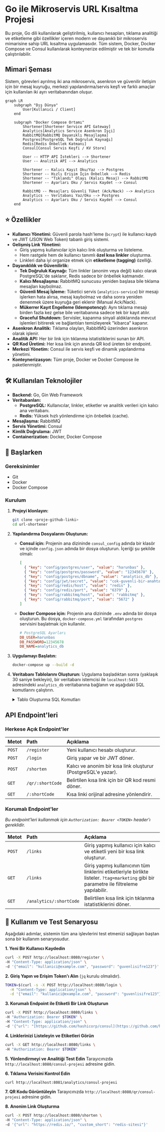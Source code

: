 # Go ile Mikroservis URL Kısaltma Projesi

Bu proje, Go dili kullanılarak geliştirilmiş, kullanıcı hesapları, tıklama analitiği ve etiketleme gibi özellikler içeren modern ve dayanıklı bir mikroservis mimarisine sahip URL kısaltma uygulamasıdır. Tüm sistem, Docker, Docker Compose ve Consul kullanılarak konteynerize edilmiştir ve tek bir komutla çalıştırılabilir.

## Mimari Şeması

Sistem, görevleri ayrılmış iki ana mikroservis, asenkron ve güvenilir iletişim için bir mesaj kuyruğu, merkezi yapılandırma/servis keşfi ve farklı amaçlar için kullanılan iki ayrı veritabanından oluşur.

```mermaid
graph LR
    subgraph "Dış Dünya"
        User[Kullanıcı / Client]
    end

    subgraph "Docker Compose Ortamı"
        Shortener[Shortener Service API Gateway]
        Analytics[Analytics Service Asenkron İşçi]
        RabbitMQ[RabbitMQ Dayanıklı Mesajlaşma]
        Postgres[PostgreSQL Tek Doğruluk Kaynağı]
        Redis[Redis Önbellek Katmanı]
        Consul[Consul Servis Keşfi / KV Store]

        User -- HTTP API İstekleri --> Shortener
        User -- Analitik API --> Analytics

        Shortener -- Kalıcı Kayıt Oku/Yaz --> Postgres
        Shortener -- Hızlı Erişim İçin Önbellek --> Redis
        Shortener -- "Tıklandı" Olayı (Kalıcı Mesaj) --> RabbitMQ
        Shortener -- Ayarları Oku / Servis Kaydet --> Consul

        RabbitMQ -- Mesajları Güvenli Tüket (Ack/Nack) --> Analytics
        Analytics -- Veritabanı Yaz/Oku --> Postgres
        Analytics -- Ayarları Oku / Servis Kaydet --> Consul
    end
```

## ⭐ Özellikler

- **Kullanıcı Yönetimi:** Güvenli parola hash'leme (`bcrypt`) ile kullanıcı kaydı ve JWT (JSON Web Token) tabanlı giriş sistemi.
- **Gelişmiş Link Yönetimi:**
    - Giriş yapmış kullanıcılar için kalıcı link oluşturma ve listeleme.
    - Hem rastgele hem de kullanıcı tanımlı **özel kısa linkler** oluşturma.
    - Linkleri daha iyi organize etmek için **etiketleme (tagging)** özelliği.
- **Dayanıklılık ve Güvenilirlik:**
    - **Tek Doğruluk Kaynağı:** Tüm linkler (anonim veya değil) kalıcı olarak PostgreSQL'de saklanır, Redis sadece bir önbellek katmanıdır.
    - **Kalıcı Mesajlaşma:** RabbitMQ sunucusu yeniden başlasa bile tıklama mesajları kaybolmaz.
    - **Güvenli Mesaj İşleme:** Tüketici servis (`analytics-service`) bir mesajı işlerken hata alırsa, mesaj kaybolmaz ve daha sonra yeniden denenmek üzere kuyruğa geri eklenir (Manual Ack/Nack).
    - **Mükerrer Kayıt Engelleme (Idempotency):** Aynı tıklama mesajı birden fazla kez gelse bile veritabanına sadece tek bir kayıt atılır.
    - **Graceful Shutdown:** Servisler, kapanma sinyali aldıklarında mevcut işlemleri bitirerek ve bağlantıları temizleyerek "kibarca" kapanır.
- **Asenkron Analitik:** Tıklama olayları, RabbitMQ üzerinden asenkron olarak işlenir.
- **Analitik API:** Her bir link için tıklanma istatistiklerini sunan bir API.
- **QR Kod Üretimi:** Her kısa link için anında QR kod üreten bir endpoint.
- **Merkezi Yönetim:** Consul ile servis keşfi ve dinamik yapılandırma yönetimi.
- **Konteynerizasyon:** Tüm proje, Docker ve Docker Compose ile paketlenmiştir.

## 🛠️ Kullanılan Teknolojiler

- **Backend:** Go, Gin Web Framework
- **Veritabanları:**
    - **PostgreSQL:** Kullanıcılar, linkler, etiketler ve analitik verileri için kalıcı ana veritabanı.
    - **Redis:** Yüksek hızlı yönlendirme için önbellek (cache).
- **Mesajlaşma:** RabbitMQ
- **Servis Yönetimi:** Consul
- **Kimlik Doğrulama:** JWT
- **Containerization:** Docker, Docker Compose

## 🚀 Başlarken

### Gereksinimler

- Git
- Docker
- Docker Compose

### Kurulum

1.  **Projeyi klonlayın:**
    ```sh
    git clone <proje-github-linki>
    cd url-shortener
    ```

2.  **Yapılandırma Dosyalarını Oluşturun:**
    * **Consul için:** Projenin ana dizininde `consul_config` adında bir klasör ve içinde `config.json` adında bir dosya oluşturun. İçeriği şu şekilde olmalı:
        ```json
        [
          { "key": "config/postgres/user", "value": "harunbas" },
          { "key": "config/postgres/password", "value": "12345678" },
          { "key": "config/postgres/dbname", "value": "analytics_db" },
          { "key": "config/jwt/secret", "value": "cok-guvenli-bir-anahtar" },
          { "key": "config/redis/host", "value": "redis" },
          { "key": "config/redis/port", "value": "6379" },
          { "key": "config/rabbitmq/host", "value": "rabbitmq" },
          { "key": "config/rabbitmq/port", "value": "5672" }
        ]
        ```
    * **Docker Compose için:** Projenin ana dizininde `.env` adında bir dosya oluşturun. Bu dosya, `docker-compose.yml` tarafından `postgres` servisini başlatmak için kullanılır.
        ```ini
        # PostgreSQL Ayarları
        DB_USER=harunbas
        DB_PASSWORD=12345678
        DB_NAME=analytics_db
        ```

3.  **Uygulamayı Başlatın:**
    ```sh
    docker-compose up --build -d
    ```

4.  **Veritabanı Tablolarını Oluşturun:**
    Uygulama başladıktan sonra (yaklaşık 30 saniye bekleyin), bir veritabanı istemcisi ile `localhost:5433` adresindeki `analytics_db` veritabanına bağlanın ve aşağıdaki SQL komutlarını çalıştırın.

    <details>
    <summary>Tablo Oluşturma SQL Komutları</summary>

    ```sql
    -- Kullanıcıları tutmak için
    CREATE TABLE users (
        id SERIAL PRIMARY KEY,
        email VARCHAR(255) UNIQUE NOT NULL,
        password_hash VARCHAR(255) NOT NULL,
        created_at TIMESTAMP WITH TIME ZONE DEFAULT NOW()
    );

    -- Linkleri ve sahiplerini tutmak için
    CREATE TABLE links (
        id SERIAL PRIMARY KEY,
        owner_id INTEGER REFERENCES users(id) ON DELETE CASCADE,
        short_code VARCHAR(50) UNIQUE NOT NULL,
        original_url TEXT NOT NULL,
        created_at TIMESTAMP WITH TIME ZONE DEFAULT NOW()
    );

    -- Tıklama olaylarını tutmak için
    CREATE TABLE clicks (
        id SERIAL PRIMARY KEY,
        short_code VARCHAR(50) NOT NULL,
        message_id VARCHAR(36) UNIQUE, -- Mükerrer kayıt engelleme için
        clicked_at TIMESTAMP WITH TIME ZONE DEFAULT NOW()
    );

    -- Benzersiz etiketleri saklamak için
    CREATE TABLE tags (
        id SERIAL PRIMARY KEY,
        name VARCHAR(50) UNIQUE NOT NULL
    );

    -- Linkler ve etiketler arasındaki ilişkiyi kuran köprü tablo
    CREATE TABLE link_tags (
        link_id INTEGER NOT NULL REFERENCES links(id) ON DELETE CASCADE,
        tag_id INTEGER NOT NULL REFERENCES tags(id) ON DELETE CASCADE,
        PRIMARY KEY (link_id, tag_id)
    );
    ```
    </details>

##  API Endpoint'leri

### Herkese Açık Endpoint'ler

| Metot | Path | Açıklama |
| :--- | :--- | :--- |
| `POST` | `/register` | Yeni kullanıcı hesabı oluşturur. |
| `POST` | `/login` | Giriş yapar ve bir JWT döner. |
| `POST` | `/shorten` | Kalıcı ve anonim bir kısa link oluşturur (PostgreSQL'e yazar). |
| `GET` | `/qr/:shortCode` | Belirtilen kısa link için bir QR kod resmi döner. |
| `GET` | `/:shortCode` | Kısa linki orijinal adresine yönlendirir. |

### Korumalı Endpoint'ler
*Bu endpoint'leri kullanmak için `Authorization: Bearer <TOKEN>` header'ı gereklidir.*

| Metot | Path | Açıklama |
| :--- | :--- | :--- |
| `POST` | `/links` | Giriş yapmış kullanıcı için kalıcı ve etiketli yeni bir kısa link oluşturur. |
| `GET` | `/links` | Giriş yapmış kullanıcının tüm linklerini etiketleriyle birlikte listeler. `?tag=marketing` gibi bir parametre ile filtreleme yapılabilir. |
| `GET` | `/analytics/:shortCode` | Belirtilen kısa link için tıklanma istatistiklerini döner. |

## 📖 Kullanım ve Test Senaryosu

Aşağıdaki adımlar, sistemin tüm ana işlevlerini test etmenizi sağlayan baştan sona bir kullanım senaryosudur.

**1. Yeni Bir Kullanıcı Kaydedin**
```sh
curl -X POST http://localhost:8080/register \
-H "Content-Type: application/json" \
-d '{"email": "kullanici@example.com", "password": "guvenlisifre123"}'
```
**2. Giriş Yapın ve Erişim Token'ı Alın**
(`jq` kurulu olmalıdır).
```sh
TOKEN=$(curl -s -X POST http://localhost:8080/login \
  -H "Content-Type: application/json" \
  -d '{"email": "kullanici@example.com", "password": "guvenlisifre123"}' | jq -r .token)
```
**3. Korumalı Endpoint ile Etiketli Bir Link Oluşturun**
```sh
curl -X POST http://localhost:8080/links \
-H "Authorization: Bearer $TOKEN" \
-H "Content-Type: application/json" \
-d '{"url": "[https://github.com/hashicorp/consul](https://github.com/hashicorp/consul)", "custom_short": "consul-projesi", "tags": ["devops", "consul"]}'
```
**4. Linklerinizi Listeleyin ve Etiketleri Görün**
```sh
curl -X GET http://localhost:8080/links \
-H "Authorization: Bearer $TOKEN"
```
**5. Yönlendirmeyi ve Analitiği Test Edin**
Tarayıcınızda `http://localhost:8080/consul-projesi` adresine gidin.

**6. Tıklama Verisini Kontrol Edin**
```sh
curl http://localhost:8081/analytics/consul-projesi
```
**7. QR Kodu Görüntüleyin**
Tarayıcınızda `http://localhost:8080/qr/consul-projesi` adresine gidin.

**8. Anonim Link Oluşturma**
```sh
curl -X POST http://localhost:8080/shorten \
-H "Content-Type: application/json" \
-d '{"url": "https://redis.io/", "custom_short": "redis-sitesi"}'
```